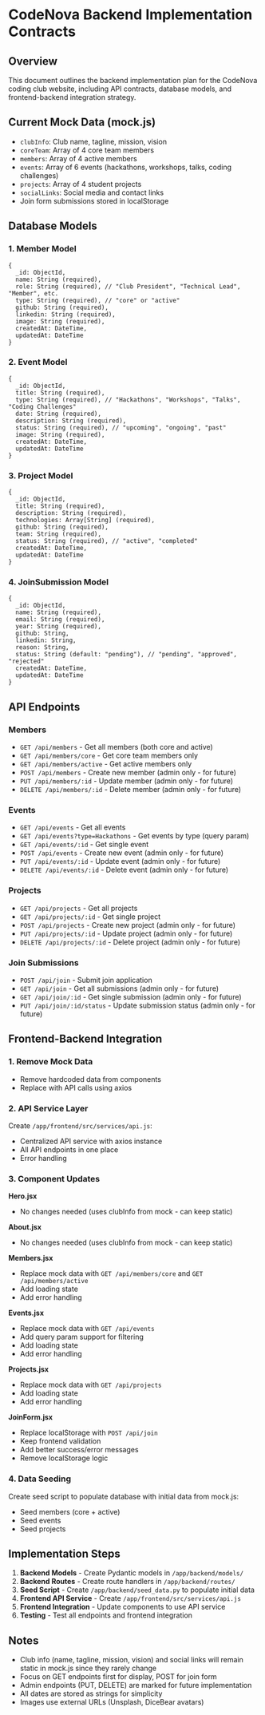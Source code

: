 # CodeNova Backend Implementation Contracts

## Overview
This document outlines the backend implementation plan for the CodeNova coding club website, including API contracts, database models, and frontend-backend integration strategy.

## Current Mock Data (mock.js)
- `clubInfo`: Club name, tagline, mission, vision
- `coreTeam`: Array of 4 core team members
- `members`: Array of 4 active members
- `events`: Array of 6 events (hackathons, workshops, talks, coding challenges)
- `projects`: Array of 4 student projects
- `socialLinks`: Social media and contact links
- Join form submissions stored in localStorage

## Database Models

### 1. Member Model
```
{
  _id: ObjectId,
  name: String (required),
  role: String (required), // "Club President", "Technical Lead", "Member", etc.
  type: String (required), // "core" or "active"
  github: String (required),
  linkedin: String (required),
  image: String (required),
  createdAt: DateTime,
  updatedAt: DateTime
}
```

### 2. Event Model
```
{
  _id: ObjectId,
  title: String (required),
  type: String (required), // "Hackathons", "Workshops", "Talks", "Coding Challenges"
  date: String (required),
  description: String (required),
  status: String (required), // "upcoming", "ongoing", "past"
  image: String (required),
  createdAt: DateTime,
  updatedAt: DateTime
}
```

### 3. Project Model
```
{
  _id: ObjectId,
  title: String (required),
  description: String (required),
  technologies: Array[String] (required),
  github: String (required),
  team: String (required),
  status: String (required), // "active", "completed"
  createdAt: DateTime,
  updatedAt: DateTime
}
```

### 4. JoinSubmission Model
```
{
  _id: ObjectId,
  name: String (required),
  email: String (required),
  year: String (required),
  github: String,
  linkedin: String,
  reason: String,
  status: String (default: "pending"), // "pending", "approved", "rejected"
  createdAt: DateTime,
  updatedAt: DateTime
}
```

## API Endpoints

### Members
- `GET /api/members` - Get all members (both core and active)
- `GET /api/members/core` - Get core team members only
- `GET /api/members/active` - Get active members only
- `POST /api/members` - Create new member (admin only - for future)
- `PUT /api/members/:id` - Update member (admin only - for future)
- `DELETE /api/members/:id` - Delete member (admin only - for future)

### Events
- `GET /api/events` - Get all events
- `GET /api/events?type=Hackathons` - Get events by type (query param)
- `GET /api/events/:id` - Get single event
- `POST /api/events` - Create new event (admin only - for future)
- `PUT /api/events/:id` - Update event (admin only - for future)
- `DELETE /api/events/:id` - Delete event (admin only - for future)

### Projects
- `GET /api/projects` - Get all projects
- `GET /api/projects/:id` - Get single project
- `POST /api/projects` - Create new project (admin only - for future)
- `PUT /api/projects/:id` - Update project (admin only - for future)
- `DELETE /api/projects/:id` - Delete project (admin only - for future)

### Join Submissions
- `POST /api/join` - Submit join application
- `GET /api/join` - Get all submissions (admin only - for future)
- `GET /api/join/:id` - Get single submission (admin only - for future)
- `PUT /api/join/:id/status` - Update submission status (admin only - for future)

## Frontend-Backend Integration

### 1. Remove Mock Data
- Remove hardcoded data from components
- Replace with API calls using axios

### 2. API Service Layer
Create `/app/frontend/src/services/api.js`:
- Centralized API service with axios instance
- All API endpoints in one place
- Error handling

### 3. Component Updates

**Hero.jsx**
- No changes needed (uses clubInfo from mock - can keep static)

**About.jsx**
- No changes needed (uses clubInfo from mock - can keep static)

**Members.jsx**
- Replace mock data with `GET /api/members/core` and `GET /api/members/active`
- Add loading state
- Add error handling

**Events.jsx**
- Replace mock data with `GET /api/events`
- Add query param support for filtering
- Add loading state
- Add error handling

**Projects.jsx**
- Replace mock data with `GET /api/projects`
- Add loading state
- Add error handling

**JoinForm.jsx**
- Replace localStorage with `POST /api/join`
- Keep frontend validation
- Add better success/error messages
- Remove localStorage logic

### 4. Data Seeding
Create seed script to populate database with initial data from mock.js:
- Seed members (core + active)
- Seed events
- Seed projects

## Implementation Steps

1. **Backend Models** - Create Pydantic models in `/app/backend/models/`
2. **Backend Routes** - Create route handlers in `/app/backend/routes/`
3. **Seed Script** - Create `/app/backend/seed_data.py` to populate initial data
4. **Frontend API Service** - Create `/app/frontend/src/services/api.js`
5. **Frontend Integration** - Update components to use API service
6. **Testing** - Test all endpoints and frontend integration

## Notes
- Club info (name, tagline, mission, vision) and social links will remain static in mock.js since they rarely change
- Focus on GET endpoints first for display, POST for join form
- Admin endpoints (PUT, DELETE) are marked for future implementation
- All dates are stored as strings for simplicity
- Images use external URLs (Unsplash, DiceBear avatars)
